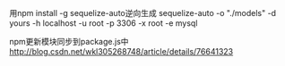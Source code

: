 ﻿用npm install -g sequelize-auto逆向生成
sequelize-auto -o "./models" -d yours -h localhost -u root -p 3306 -x root -e mysql


npm更新模块同步到package.js中 http://blog.csdn.net/wkl305268748/article/details/76641323